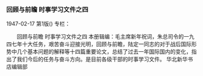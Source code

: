 ### 回顾与前瞻  时事学习文件之四

1947-02-17
第1版()
专栏：

　　回顾与前瞻
    时事学习文件之四
    本册辑编：毛主席新年祝词，朱总司令的一九四七年十大任务，艰苦奋斗迎接光明，回顾与前瞻，陆定一同志的对于战后国际形势中几个基本问题的解释等十四篇重要论文，总结了过去一年国际国内的变化，指出了我们今后的任务与奋斗方向。是目前各级干部的时事学习文件。
                                  华北新华书店编辑部
